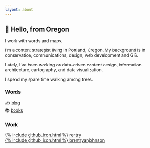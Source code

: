 ```yaml
---
layout: about
---
```


## 👋 Hello, from Oregon
I work with words and maps.

I’m a content strategist living in Portland, Oregon. My background is in conservation, communications, design, web development and GIS.

Lately, I’ve been working on data-driven content design, information architecture, cartography, and data visualization.

I spend my spare time walking among trees.

### Words
✍️ [blog](/posts)<br>
📚 [books](/books)

### Work
[{% include github_icon.html %} rentry](https://github.com/rentry)<br>
[{% include github_icon.html %} brentryanjohnson](https://github.com/brentryanjohnson)